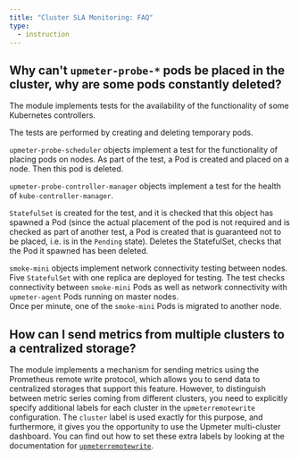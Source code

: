 ```yaml
---
title: "Cluster SLA Monitoring: FAQ"
type:
  - instruction
---
```


## Why can't `upmeter-probe-*` pods be placed in the cluster, why are some pods constantly deleted?

The module implements tests for the availability of the functionality of some Kubernetes controllers.

The tests are performed by creating and deleting temporary pods.

`upmeter-probe-scheduler` objects implement a test for the functionality of placing pods on nodes.
As part of the test, a Pod is created and placed on a node. Then this pod is deleted.

`upmeter-probe-controller-manager` objects implement a test for the health of `kube-controller-manager`.

`StatefulSet` is created for the test, and it is checked that this object has spawned a Pod (since the actual placement of the pod is not required and is checked as part of another test, a Pod is created that is guaranteed not to be placed, i.e. is in the `Pending` state). Deletes the StatefulSet, checks that the Pod it spawned has been deleted.

`smoke-mini` objects implement network connectivity testing between nodes.
Five `StatefulSet` with one replica are deployed for testing. The test checks connectivity between `smoke-mini` Pods as well as network connectivity with `upmeter-agent` Pods running on master nodes.  
Once per minute, one of the `smoke-mini` Pods is migrated to another node.

## How can I send metrics from multiple clusters to a centralized storage?

The module implements a mechanism for sending metrics using the Prometheus remote write protocol, which allows you to send data to centralized storages that support this feature. However, to distinguish between metric series coming from different clusters, you need to explicitly specify additional labels for each cluster in the `upmeterremotewrite` configuration. The `cluster` label is used exactly for this purpose, and furthermore, it gives you the opportunity to use the Upmeter multi-cluster dashboard. You can find out how to set these extra labels by looking at the documentation for [`upmeterremotewrite`](cr.html#upmeterremotewrite-v1-spec-additionallabels).
